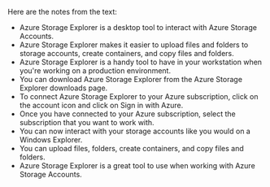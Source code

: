 Here are the notes from the text:

- Azure Storage Explorer is a desktop tool to interact with Azure Storage Accounts.
- Azure Storage Explorer makes it easier to upload files and folders to storage accounts, create containers, and copy files and folders.
- Azure Storage Explorer is a handy tool to have in your workstation when you're working on a production environment.
- You can download Azure Storage Explorer from the Azure Storage Explorer downloads page.
- To connect Azure Storage Explorer to your Azure subscription, click on the account icon and click on Sign in with Azure.
- Once you have connected to your Azure subscription, select the subscription that you want to work with.
- You can now interact with your storage accounts like you would on a Windows Explorer.
- You can upload files, folders, create containers, and copy files and folders.
- Azure Storage Explorer is a great tool to use when working with Azure Storage Accounts.
